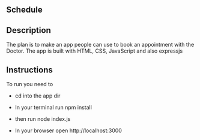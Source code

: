## Schedule

## Description

The plan is to make an app people can use to book an appointment with the Doctor.
The app is built with HTML, CSS, JavaScript and also expressjs

## Instructions

To run you need to

* cd into the app dir

* In your terminal run npm install

* then run node index.js

* In your browser open http://localhost:3000